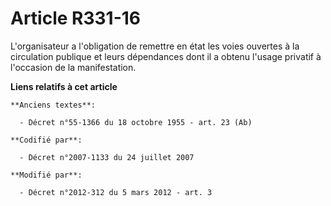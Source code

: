 # Article R331-16

L'organisateur  a l'obligation de remettre en état les voies ouvertes à la circulation  publique et leurs dépendances dont il
a obtenu l'usage privatif à  l'occasion de la manifestation.

**Liens relatifs à cet article**

	**Anciens textes**:

	  - Décret n°55-1366 du 18 octobre 1955 - art. 23 (Ab)

	**Codifié par**:

	  - Décret n°2007-1133 du 24 juillet 2007

	**Modifié par**:

	  - Décret n°2012-312 du 5 mars 2012 - art. 3
